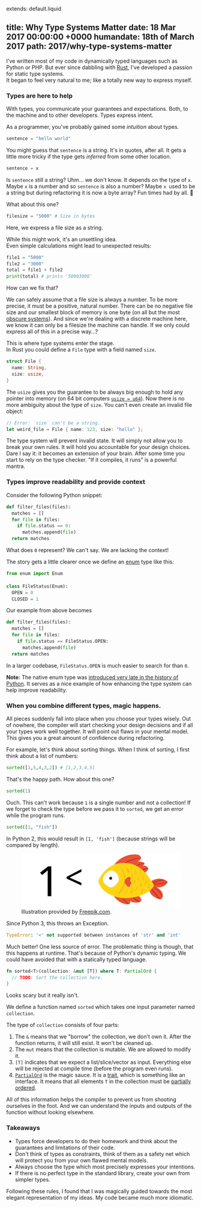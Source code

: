 extends: default.liquid

title:      Why Type Systems Matter
date:       18 Mar 2017 00:00:00 +0000
humandate:  18th of March 2017
path:       2017/why-type-systems-matter
---

I've written most of my code in dynamically typed languages such as Python or PHP. But ever since dabbling with [Rust](https://www.rust-lang.org), I've developed a passion for static type systems.  
It began to feel very natural to me; like a totally new way to express myself.  

### Types are here to help

With types, you communicate your guarantees and expectations. Both, to the machine and to other developers. Types express intent.

As a programmer, you've probably gained some *intuition* about types.

```python
sentence = "hello world"
```

You might guess that `sentence` is a string. It's in quotes, after all. 
It gets a little more tricky if the type gets *inferred* from some other location.

```python
sentence = x
```

Is `sentence` still a string? Uhm... we don't know. It depends on the type of `x`. Maybe `x` is a number and so `sentence` is also a number? Maybe `x `used to be a string but during refactoring it is now a byte array? Fun times had by all. 🎉

What about this one?


```python
filesize = "5000" # Size in bytes
```

Here, we express a file size as a string.  

While this might work, it's an unsettling idea.  
Even simple calculations might lead to unexpected results:  

```python
file1 = "5000"
file2 = "3000"
total = file1 + file2
print(total) # prints '50003000'
```

How can we fix that?  

We can safely assume that a file size is always a number.
To be more precise, it must be a positive, natural number.
There can be no negative file size and our smallest block of memory is one byte
(on all but the most [obscure systems](https://en.wikipedia.org/wiki/4-bit)).
And since we're dealing with a discrete machine here, we know it can only be
a filesize the machine can handle.
If we only could express all of this in a precise way...?  

This is where type systems enter the stage.  
In Rust you could define a `File` type with a field named `size`.

```rust
struct File {
  name: String,
  size: usize,
}
```

The `usize` gives you the guarantee to be always big enough to hold any pointer into memory (on 64 bit computers [`usize = u64`](https://stackoverflow.com/a/29592369/270334)).
Now there is no more ambiguity about the type of `size`.
You can't even create an invalid file object:

```rust
// Error: `size` can't be a string.
let weird_file = File { name: 123, size: "hello" };
```

The type system will prevent invalid state. It will simply not allow you to
break your own rules. It will hold you accountable for your design choices.
Dare I say it: it becomes an extension of your brain.
After some time you start to rely on the type checker. "If it compiles, it runs"
is a powerful mantra.

### Types improve readability and provide context

Consider the following Python snippet:

```python
def filter_files(files):
  matches = []
  for file in files:
    if file.status == 0:
      matches.append(file)
  return matches
```

What does `0` represent?
We can't say. We are lacking the context!

The story gets a little clearer once we define an [enum](https://docs.python.org/3/library/enum.html) type like this:


```python
from enum import Enum

class FileStatus(Enum):
  OPEN = 0
  CLOSED = 1
```

Our example from above becomes

```python
def filter_files(files):
  matches = []
  for file in files:
    if file.status == FileStatus.OPEN:
      matches.append(file)
  return matches
```

In a larger codebase, `FileStatus.OPEN` is much easier to search for than `0`.  

**Note:** The native enum type was [introduced very late in the history of Python](https://www.python.org/dev/peps/pep-0435/). It serves as a nice
example of how enhancing the type system can help improve readability.

### When you combine different types, magic happens.

All pieces suddenly fall into place when you choose your types wisely. Out of nowhere, the compiler will start
checking your design decisions and if all your types work well together. It will point out flaws in your mental model.
This gives you a great amount of confidence during refactoring.

For example, let's think about sorting things.
When I think of sorting, I first think about a list of numbers:

```python
sorted([1,5,4,3,2]) # [1,2,3,4,5]
```

That's the happy path. How about this one?

```python
sorted(1)
```

Ouch. This can't work because `1` is a single number and not a collection!
If we forget to check the type before we pass it to `sorted`, we get an error
while the program runs.

```python
sorted([1, "fish"])
```

In Python 2, this would result in `[1, 'fish']` (because strings will be compared by length).

<figure>
<img src="/img/posts/2017/type-systems/fish.svg" alt="1 < fish according to Python 2"/>
  <figcaption>
  Illustration provided by <a href="http://www.freepik.com/free-vector/sealife-animals-collection_1072064.htm">Freepik.com</a>.
  </figcaption>
</figure>


Since Python 3, this throws an Exception.

```python
TypeError: '<' not supported between instances of 'str' and 'int'
```

Much better! One less source of error. The problematic thing is though, that this happens at runtime.
That's because of Python's dynamic typing.
We could have avoided that with a statically typed language.


```rust
fn sorted<T>(collection: &mut [T]) where T: PartialOrd {
  // TODO: Sort the collection here.
}
```

Looks scary but it really isn't.

We define a function named `sorted` which takes one input parameter named
`collection`.

The type of `collection` consists of four parts:

1. The `&` means that we "borrow" the collection, we don't own it. After the function returns, it will still exist. It won't be cleaned up.
2. The `mut` means that the collection is mutable. We are allowed to modify it.
3. `[T]` indicates that we expect a list/slice/vector as input. Everything else
   will be rejected at compile time (before the program even runs).
 4. [`PartialOrd`](https://doc.rust-lang.org/std/cmp/trait.PartialOrd.html) is
    the magic sauce.  It is a [trait](https://doc.rust-lang.org/book/second-edition/ch10-02-traits.html), which is something like an interface. It means that all elements `T` in the collection must be [partially ordered](https://en.wikipedia.org/wiki/Partially_ordered_set).

All of this information helps the compiler to prevent us from shooting ourselves in the foot.
And we can understand the inputs and outputs of the function without looking elsewhere.

### Takeaways

* Types force developers to do their homework and think about the guarantees and limitations of their code.
* Don't think of types as constraints, think of them as a safety net which will protect you from your own flawed mental models.
* Always choose the type which most precisely expresses your intentions.
* If there is no perfect type in the standard library, create your own from simpler types.

Following these rules, I found that I was magically guided towards the most elegant representation of my ideas.
My code became much more idiomatic.



